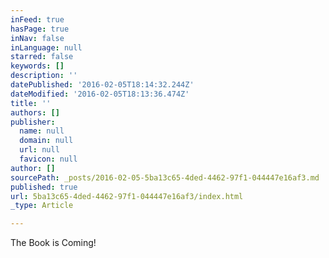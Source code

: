 ```yaml
---
inFeed: true
hasPage: true
inNav: false
inLanguage: null
starred: false
keywords: []
description: ''
datePublished: '2016-02-05T18:14:32.244Z'
dateModified: '2016-02-05T18:13:36.474Z'
title: ''
authors: []
publisher:
  name: null
  domain: null
  url: null
  favicon: null
author: []
sourcePath: _posts/2016-02-05-5ba13c65-4ded-4462-97f1-044447e16af3.md
published: true
url: 5ba13c65-4ded-4462-97f1-044447e16af3/index.html
_type: Article

---
```

The Book is Coming!